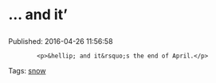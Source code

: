 
# <p>&hellip; and it&rsquo;

Published: 2016-04-26 11:56:58


            
            <p>&hellip; and it&rsquo;s the end of April.</p>

            
            

Tags: [snow](tag-snow.md)
